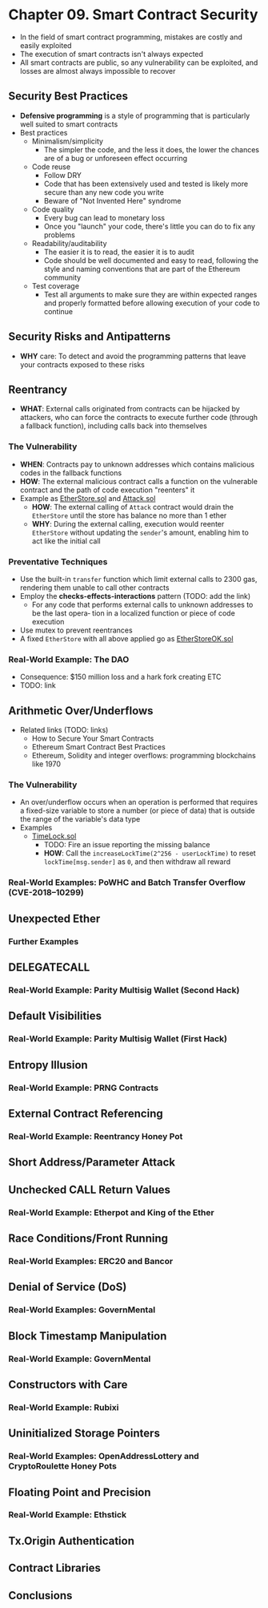 # Chapter 09. Smart Contract Security

- In the field of smart contract programming, mistakes are costly and easily exploited
- The execution of smart contracts isn't always expected
- All smart contracts are public, so any vulnerability can be exploited, and losses are almost always impossible to recover

## Security Best Practices

- **Defensive programming** is a style of programming that is particularly well suited to smart contracts
- Best practices
  - Minimalism/simplicity
    - The simpler the code, and the less it does, the lower the chances are of a bug or unforeseen effect occurring
  - Code reuse
    - Follow DRY
    - Code that has been extensively used and tested is likely more secure than any new code you write
    - Beware of "Not Invented Here" syndrome
  - Code quality
    - Every bug can lead to monetary loss
    - Once you "launch" your code, there's little you can do to fix any problems
  - Readability/auditability
    - The easier it is to read, the easier it is to audit
    - Code should be well documented and easy to read, following the style and naming conventions that are part of the Ethereum community
  - Test coverage
    - Test all arguments to make sure they are within expected ranges and properly formatted before allowing execution of your code to continue

## Security Risks and Antipatterns

- **WHY** care: To detect and avoid the programming patterns that leave your contracts exposed to these risks

## Reentrancy

- **WHAT**: External calls originated from contracts can be hijacked by attackers, who can force the contracts to execute further code (through a fallback function), including calls back into themselves

### The Vulnerability

- **WHEN**: Contracts pay to unknown addresses which contains malicious codes in the fallback functions
- **HOW**: The external malicious contract calls a function on the vulnerable contract and the path of code execution "reenters" it
- Example as [EtherStore.sol](examples/reentrancy/EtherStore.sol) and [Attack.sol](examples/reentrancy/Attack.sol)
  - **HOW**: The external calling of `Attack` contract would drain the `EtherStore` until the store has balance no more than 1 ether
  - **WHY**: During the external calling, execution would reenter `EtherStore` without updating the `sender`'s amount, enabling him to act like the initial call

### Preventative Techniques

- Use the built-in `transfer` function which limit external calls to 2300 gas, rendering them unable to call other contracts
- Employ the **checks-effects-interactions** pattern (TODO: add the link)
  - For any code that performs external calls to unknown addresses to be the last opera‐ tion in a localized function or piece of code execution
- Use mutex to prevent reentrances
- A fixed `EtherStore` with all above applied go as [EtherStoreOK.sol](examples/reentrancy/EtherStoreOK.sol)

### Real-World Example: The DAO

- Consequence: \$150 million loss and a hark fork creating ETC
- TODO: link

## Arithmetic Over/Underflows

- Related links (TODO: links)
  - How to Secure Your Smart Contracts
  - Ethereum Smart Contract Best Practices
  - Ethereum, Solidity and integer overflows: programming blockchains like 1970

### The Vulnerability

- An over/underflow occurs when an operation is performed that requires a fixed-size variable to store a number (or piece of data) that is outside the range of the variable's data type
- Examples
  - [TimeLock.sol](examples/overflow-underflow/TimeLock.sol)
    - TODO: Fire an issue reporting the missing balance
    - **HOW**: Call the `increaseLockTime(2^256 - userLockTime)` to reset `lockTime[msg.sender]` as `0`, and then withdraw all reward

### Real-World Examples: PoWHC and Batch Transfer Overflow (CVE-2018–10299)

## Unexpected Ether

### Further Examples

## DELEGATECALL

### Real-World Example: Parity Multisig Wallet (Second Hack)

## Default Visibilities

### Real-World Example: Parity Multisig Wallet (First Hack)

## Entropy Illusion

### Real-World Example: PRNG Contracts

## External Contract Referencing

### Real-World Example: Reentrancy Honey Pot

## Short Address/Parameter Attack

## Unchecked CALL Return Values

### Real-World Example: Etherpot and King of the Ether

## Race Conditions/Front Running

### Real-World Examples: ERC20 and Bancor

## Denial of Service (DoS)

### Real-World Examples: GovernMental

## Block Timestamp Manipulation

### Real-World Example: GovernMental

## Constructors with Care

### Real-World Example: Rubixi

## Uninitialized Storage Pointers

### Real-World Examples: OpenAddressLottery and CryptoRoulette Honey Pots

## Floating Point and Precision

### Real-World Example: Ethstick

## Tx.Origin Authentication

## Contract Libraries

## Conclusions
